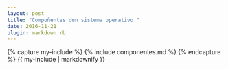 ```yaml
---
layout: post
title: "Compoñentes dun sistema operativo "
date: 2016-11-21
plugin: markdown.rb
---
```

<div class="tab">
    {% capture my-include %}
    {% include componentes.md %}
    {% endcapture %}
    {{ my-include | markdownify }}
</div>

